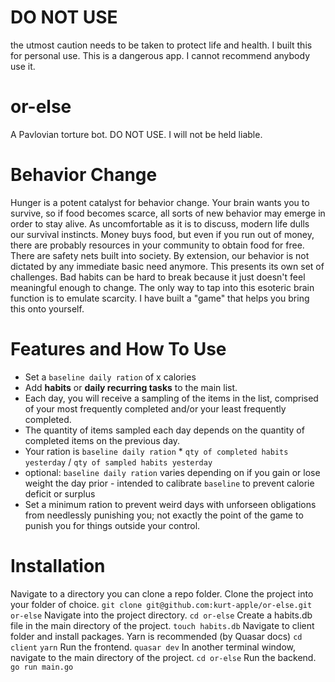 # DO NOT USE
the utmost caution needs to be taken to protect life and health. I built this for personal use. This is a dangerous app. I cannot recommend anybody use it.

# or-else
A Pavlovian torture bot. DO NOT USE. I will not be held liable.

# Behavior Change
Hunger is a potent catalyst for behavior change. Your brain wants you to survive, so if food becomes scarce, all sorts of new behavior may emerge in order to stay alive. As uncomfortable as it is to discuss, modern life dulls our survival instincts. Money buys food, but even if you run out of money, there are probably resources in your community to obtain food for free. There are safety nets built into society. By extension, our behavior is not dictated by any immediate basic need anymore. This presents its own set of challenges. Bad habits can be hard to break because it just doesn't feel meaningful enough to change. The only way to tap into this esoteric brain function is to emulate scarcity. I have built a "game" that helps you bring this onto yourself.

# Features and How To Use
- Set a `baseline daily ration` of x calories
- Add **habits** or **daily recurring tasks** to the main list.
- Each day, you will receive a sampling of the items in the list, comprised of your most frequently completed and/or your least frequently completed.
- The quantity of items sampled each day depends on the quantity of completed items on the previous day.
- Your ration is `baseline daily ration` * `qty of completed habits yesterday` / `qty of sampled habits yesterday`
- optional: `baseline daily ration` varies depending on if you gain or lose weight the day prior - intended to calibrate `baseline` to prevent calorie deficit or surplus
- Set a minimum ration to prevent weird days with unforseen obligations from needlessly punishing you; not exactly the point of the game to punish you for things outside your control.

# Installation
Navigate to a directory you can clone a repo folder.
Clone the project into your folder of choice.
`git clone git@github.com:kurt-apple/or-else.git or-else`
Navigate into the project directory.
`cd or-else`
Create a habits.db file in the main directory of the project.
`touch habits.db`
Navigate to client folder and install packages. Yarn is recommended (by Quasar docs)
`cd client`
`yarn`
Run the frontend.
`quasar dev`
In another terminal window, navigate to the main directory of the project.
`cd or-else`
Run the backend.
`go run main.go`
